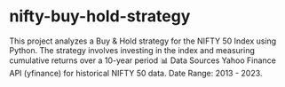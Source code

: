 # nifty-buy-hold-strategy
This project analyzes a Buy &amp; Hold strategy for the NIFTY 50 Index using Python. The strategy involves investing in the index and measuring cumulative returns over a 10-year period
📊 Data Sources
Yahoo Finance API (yfinance) for historical NIFTY 50 data.
Date Range: 2013 - 2023.

